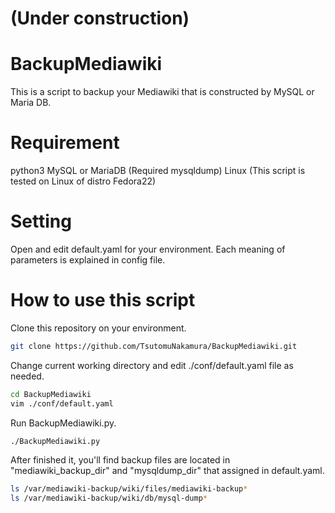# (Under construction)

# BackupMediawiki
This is a script to backup your Mediawiki that is constructed by MySQL or Maria DB.

# Requirement
python3
MySQL or MariaDB (Required mysqldump)
Linux (This script is tested on Linux of distro Fedora22)

# Setting
Open and edit default.yaml for your environment.
Each meaning of parameters is explained in config file.

# How to use this script
Clone this repository on your environment.
```bash
git clone https://github.com/TsutomuNakamura/BackupMediawiki.git
```

Change current working directory and edit ./conf/default.yaml file as needed.
```bash
cd BackupMediawiki
vim ./conf/default.yaml
```

Run BackupMediawiki.py.
```bash
./BackupMediawiki.py
```

After finished it, you'll find backup files are located in "mediawiki_backup_dir" and "mysqldump_dir" that assigned in default.yaml.

```bash
ls /var/mediawiki-backup/wiki/files/mediawiki-backup*
ls /var/mediawiki-backup/wiki/db/mysql-dump*
```

